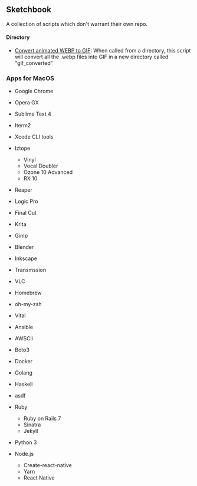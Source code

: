 ## Sketchbook

A collection of scripts which don't warrant their own repo.

#### Directory

+ [Convert animated WEBP to GIF](webp_to_gif.sh): When called from a directory, this script will convert all the .webp files into GIF in a new directory called "gif_converted"

### Apps for MacOS 

* Google Chrome
* Opera GX
* Sublime Text 4
* Iterm2
* Xcode CLI tools
* Iztope
	* Vinyl 
	* Vocal Doubler
	* Ozone 10 Advanced
	* RX 10 
* Reaper
* Logic Pro
* Final Cut
* Krita
* Gimp
* Blender
* Inkscape
* Transmssion
* VLC
* Homebrew
* oh-my-zsh
* Vital


* Ansible
* AWSCli
* Boto3
* Docker
* Golang
* Haskell
* asdf 
* Ruby
	- Ruby on Rails 7
	- Sinatra
	- Jekyll
* Python 3
* Node.js 
	- Create-react-native
	- Yarn
	- React Native
